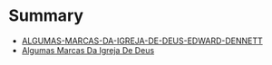 # Summary

* [ALGUMAS-MARCAS-DA-IGREJA-DE-DEUS-EDWARD-DENNETT](README.md)
* [Algumas Marcas Da Igreja De Deus](algumas_marcas_da_igreja_de_deus.md)

